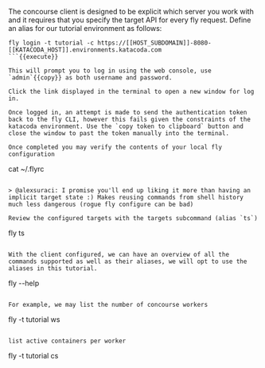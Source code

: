 The concourse client is designed to be explicit which server you work with and it requires that you specify the target API for every fly request. Define an alias for our tutorial environment as follows:

```
fly login -t tutorial -c https://[[HOST_SUBDOMAIN]]-8080-[[KATACODA_HOST]].environments.katacoda.com
```{{execute}}

This will prompt you to log in using the web console, use `admin`{{copy}} as both username and password.

Click the link displayed in the terminal to open a new window for log in.

Once logged in, an attempt is made to send the authentication token back to the fly CLI, however this fails given the constraints of the katacoda environment. Use the `copy token to clipboard` button and close the window to past the token manually into the terminal.

Once completed you may verify the contents of your local fly configuration

```
cat ~/.flyrc
```{{execute}}

> @alexsuraci: I promise you'll end up liking it more than having an implicit target state :) Makes reusing commands from shell history much less dangerous (rogue fly configure can be bad)

Review the configured targets with the targets subcommand (alias `ts`)

```
fly ts
```{{execute}}

With the client configured, we can have an overview of all the commands supported as well as their aliases, we will opt to use the aliases in this tutorial.

```
fly --help
```{{execute}}

For example, we may list the number of concourse workers

```
fly -t tutorial ws
```{{execute}}

list active containers per worker

```
fly -t tutorial cs
```{{execute}}
